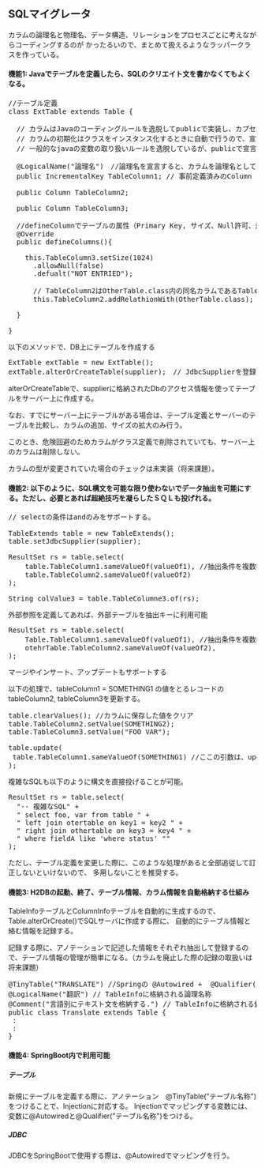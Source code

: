 ## SQLマイグレータ

カラムの論理名と物理名、データ構造、リレーションをプロセスごとに考えながらコーディングするのが
かったるいので、まとめて扱えるようなラッパークラスを作っている。

#### 機能1: Javaでテーブルを定義したら、SQLのクリエイト文を書かなくてもよくなる。

<pre>
//テーブル定義
class ExtTable extends Table {

  // カラムはJavaのコーディングルールを逸脱してpublicで実装し、カプセル化しない。
  // カラムの初期化はクラスをインスタンス化するときに自動で行うので、宣言だけ行う。
  // 一般的なjavaの変数の取り扱いルールを逸脱しているが、publicで宣言し、先頭を大文字で宣言すること。

  @LogicalName("論理名")　//論理名を宣言すると、カラムを論理名としてデータ取得出来るようになる。
  public IncrementalKey TableColumn1; // 事前定義済みのColumn (IncrementalKey は自動ナンバリング)

  public Column<Integer> TableColumn2;

  public Column<Stirng> TableColumn3;

  //defineColumnでテーブルの属性（Primary Key, サイズ、Null許可、規定値、リレーション）を定義する。
  @Override
  public defineColumns(){

    this.TableColumn3.setSize(1024)
      .allowNull(false)
      .defualt("NOT ENTRIED");

      // TableColumn2はOtherTable.class内の同名カラムであるTableColumn2にリンクする。
      this.TableColumn2.addRelathionWith(OtherTable.class); 

  }

}
</pre>

以下のメソッドで、DB上にテーブルを作成する

<pre>
ExtTable extTable = new ExtTable();
extTable.alterOrCreateTable(supplier);　// JdbcSupplierを登録
</pre>

alterOrCreateTableで、supplierに格納されたDbのアクセス情報を使ってテーブルをサーバー上に作成する。

なお、すでにサーバー上にテーブルがある場合は、テーブル定義とサーバーのテーブルを比較し、カラムの追加、サイズの拡大のみ行う。

このとき、危険回避のためカラムがクラス定義で削除されていても、サーバー上のカラムは削除しない。

カラムの型が変更されていた場合のチェックは未実装（将来課題）。


#### 機能2: 以下のように、SQL構文を可能な限り使わないでデータ抽出を可能にする。ただし、必要とあれば超絶技巧を凝らしたＳＱＬも投げれる。

<pre>
// selectの条件はandのみをサポートする。

TableExtends table = new TableExtends();
table.setJdbcSupplier(supplier);

ResultSet rs = table.select(
    table.TableColumn1.sameValueOf(valueOf1), //抽出条件を複数指定できる
    table.TableColumn2.sameValueOf(valueOf2)
);

String colValue3 = table.TableColumne3.of(rs);
</pre>

外部参照を定義してあれば、外部テーブルを抽出キーに利用可能

<pre>
ResultSet rs = table.select(
    Table.TableColumn1.sameValueOf(valueOf1), //抽出条件を複数指定できる
    otehrTable.TableColumn2.sameValueOf(valueOf2),
);
</pre>

マージやインサート、アップデートもサポートする

以下の処理で、tableColumn1 = SOMETHING1 の値をとるレコードのtableColumn2, tableColumn3を更新する。

<pre>
table.clearValues(); //カラムに保存した値をクリア
table.TableColumn2.setValue(SOMETHING2);
table.TableColumn3.setValue("FOO VAR");

table.update(
 table.TableColumn1.sameValueOf(SOMETHING1) //ここの引数は、update文のwhere句に該当する。
);
</pre>

複雑なSQLも以下のように構文を直接投げることが可能。
<pre>
ResultSet rs = table.select(
  "-- 複雑なSQL" +
  " select foo, var from table " +
  " left join otertable on key1 = key2 " +
  " right join othertable on key3 = key4 " +
  " where fieldA like 'where status' "" 
);
</pre>
ただし、テーブル定義を変更した際に、このような処理があると全部追従して訂正しないといけないので、
多用しないことを推奨する。

#### 機能3: H2DBの起動、終了、テーブル情報、カラム情報を自動格納する仕組み

TableInfoテーブルとColumnInfoテーブルを自動的に生成するので、Table.alterOrCreate()でSQLサーバに作成する際に、
自動的にテーブル情報と絡む情報を記録する。

記録する際に、アノテーションで記述した情報をそれぞれ抽出して登録するので、テーブル情報の管理が簡単になる。（カラムを廃止した際の記録の取扱いは将来課題）

<pre>
@TinyTable("TRANSLATE") //Springの @Autowired +  @Qualifier("TRANSLATE")でインジェクションするためにつける。
@LogicalName("翻訳") // TableInfoに格納される論理名称
@Comment("言語別にテキスト文を格納する.") // TableInfoに格納される備考
public class Translate extends Table {
 :
 :
}
</pre>

#### 機能4: SpringBoot内で利用可能
##### テーブル

新規にテーブルを定義する際に、アノテーション　@TinyTable("テーブル名称")をつけることで、Injectionに対応する。
Injectionでマッピングする変数には、変数に@Autowiredと@Qualifier("テーブル名称")をつける。

##### JDBC
JDBCをSpringBootで使用する際は、@Autowiredでマッピングを行う。
